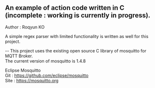 
An example of action code written in C (incomplete : working is currently in progress).<br/>
--
Author : Roqyun KO <br/>

A simple regex parser with limited functionality is written as well for this project.<br/>

--
This project uses the existing open source C library of mosquitto for MQTT Broker.<br/>
The current version of mosquitto is 1.4.8<br/>

Eclipse Mosquitto<br/>
Git : https://github.com/eclipse/mosquitto<br/>
Site : https://mosquitto.org<br/>

